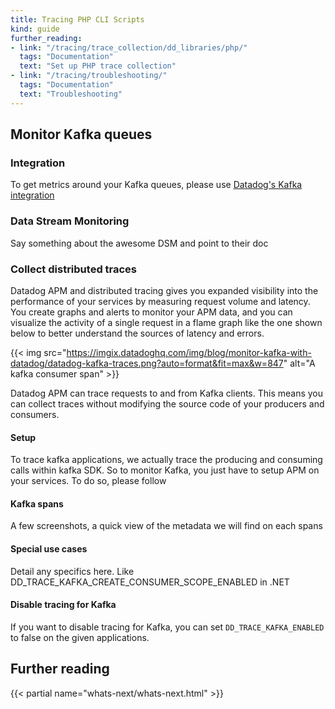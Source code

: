 ```yaml
---
title: Tracing PHP CLI Scripts
kind: guide
further_reading:
- link: "/tracing/trace_collection/dd_libraries/php/"
  tags: "Documentation"
  text: "Set up PHP trace collection"
- link: "/tracing/troubleshooting/"
  tags: "Documentation"
  text: "Troubleshooting"
---
```


## Monitor Kafka queues

### Integration

To get metrics around your Kafka queues, please use [Datadog's Kafka integration][1]

### Data Stream Monitoring

Say something about the awesome DSM and point to their doc

### Collect distributed traces

Datadog APM and distributed tracing gives you expanded visibility into the performance of your services by measuring request volume and latency. You create graphs and alerts to monitor your APM data, and you can visualize the activity of a single request in a flame graph like the one shown below to better understand the sources of latency and errors.

{{< img src="https://imgix.datadoghq.com/img/blog/monitor-kafka-with-datadog/datadog-kafka-traces.png?auto=format&fit=max&w=847" alt="A kafka consumer span" >}}

Datadog APM can trace requests to and from Kafka clients. This means you can collect traces without modifying the source code of your producers and consumers.

#### Setup

To trace kafka applications, we actually trace the producing and consuming calls within kafka SDK. So to monitor Kafka, you just have to setup APM on your services. To do so, please follow

#### Kafka spans

A few screenshots, a quick view of the metadata we will find on each spans

#### Special use cases

Detail any specifics here. Like DD_TRACE_KAFKA_CREATE_CONSUMER_SCOPE_ENABLED in .NET

#### Disable tracing for Kafka

If you want to disable tracing for Kafka, you can set `DD_TRACE_KAFKA_ENABLED` to false on the given applications.

## Further reading

{{< partial name="whats-next/whats-next.html" >}}

[1]: /integrations/kafka